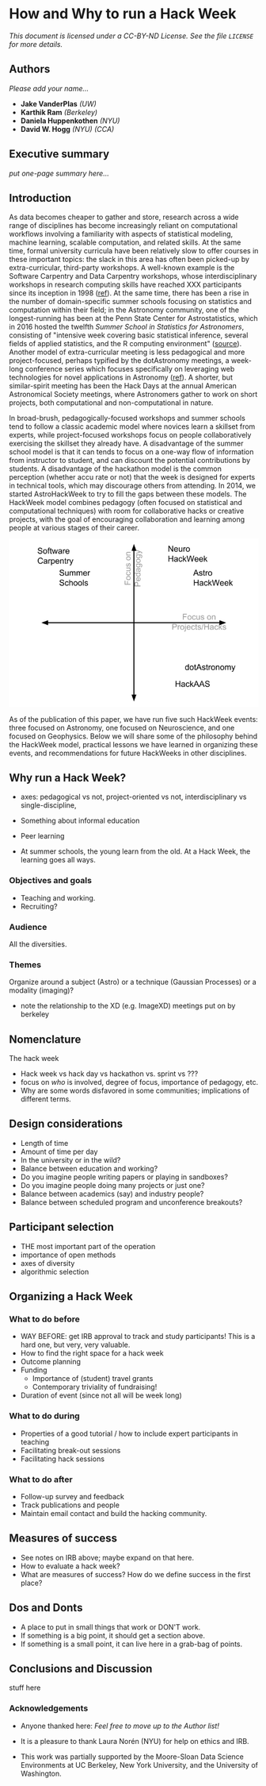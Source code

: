 # How and Why to run a Hack Week

*This document is licensed under a CC-BY-ND License. See the file `LICENSE` for more details.*

## Authors

*Please add your name...*
- **Jake VanderPlas** *(UW)*
- **Karthik Ram** *(Berkeley)*
- **Daniela Huppenkothen** *(NYU)*
- **David W. Hogg** *(NYU) (CCA)*

## Executive summary

*put one-page summary here...*

## Introduction

As data becomes cheaper to gather and store, research across a wide range of disciplines has become increasingly reliant on computational workflows involving a familiarity with aspects of statistical modeling, machine learning, scalable computation, and related skills.
At the same time, formal university curricula have been relatively slow to offer courses in these important topics: the slack in this area has often been picked-up by extra-curricular, third-party workshops.
A well-known example is the Software Carpentry and Data Carpentry workshops, whose interdisciplinary workshops in research computing skills have reached XXX participants since its inception in 1998 ([ref](https://f1000research.com/articles/3-62/v2)).
At the same time, there has been a rise in the number of domain-specific summer schools focusing on statistics and computation within their field; in the Astronomy community, one of the longest-running has been at the Penn State Center for Astrostatistics, which in 2016 hosted the twelfth *Summer School in Statistics for Astronomers*, consisting of "intensive week covering basic statistical inference, several fields of applied statistics, and the R computing environment" ([source](http://astrostatistics.psu.edu/su16/)).
Another model of extra-curricular meeting is less pedagogical and more project-focused, perhaps typified by the dotAstronomy meetings, a week-long conference series which focuses specifically on leveraging web technologies for novel applications in Astronomy ([ref](http://dotastronomy.com)).
A shorter, but similar-spirit meeting has been the Hack Days at the annual American Astronomical Society meetings, where Astronomers gather to work on short projects, both computational and non-computational in nature.

In broad-brush, pedagogically-focused workshops and summer schools tend to follow a classic academic model where novices learn a skillset from experts, while project-focused workshops focus on people collaboratively exercising the skillset they already have.
A disadvantage of the summer school model is that it can tends to focus on a one-way flow of information from instructor to student, and can discount the potential contributions by students.
A disadvantage of the hackathon model is the common perception (whether accu rate or not) that the week is designed for experts in technical tools, which may discourage others from attending.
In 2014, we started AstroHackWeek to try to fill the gaps between these models. The HackWeek model combines pedagogy (often focused on statistical and computational techniques) with room for collaborative hacks or creative projects, with the goal of encouraging collaboration and learning among people at various stages of their career.

![alt text](fig/HackSpectrum.png "Comparison of Extracurricular Workshop Models")

As of the publication of this paper, we have run five such HackWeek events: three focused on Astronomy, one focused on Neuroscience, and one focused on Geophysics.
Below we will share some of the philosophy behind the HackWeek model, practical lessons we have learned in organizing these events, and recommendations for future HackWeeks in other disciplines.


## Why run a Hack Week?

- axes: pedagogical vs not, project-oriented vs not, interdisciplinary vs single-discipline, 

- Something about informal education
- Peer learning
- At summer schools, the young learn from the old. At a Hack Week, the learning goes all ways.

### Objectives and goals

- Teaching and working.
- Recruiting?

### Audience
All the diversities.

### Themes
Organize around a subject (Astro) or a technique (Gaussian Processes) or a modality (imaging)?

- note the relationship to the XD (e.g. ImageXD) meetings put on by berkeley

## Nomenclature

The hack week

- Hack week vs hack day vs hackathon vs. sprint vs ???
- focus on *who* is involved, degree of focus, importance of pedagogy, etc.
- Why are some words disfavored in some communities; implications of different terms.

## Design considerations

- Length of time
- Amount of time per day
- In the university or in the wild?
- Balance between education and working?
- Do you imagine people writing papers or playing in sandboxes?
- Do you imagine people doing many projects or just one?
- Balance between academics (say) and industry people?
- Balance between scheduled program and unconference breakouts?

## Participant selection

- THE most important part of the operation
- importance of open methods
- axes of diversity
- algorithmic selection

## Organizing a Hack Week

### What to do before

- WAY BEFORE: get IRB approval to track and study participants! This is a hard one, but very, very valuable.
- How to find the right space for a hack week
- Outcome planning
- Funding
    - Importance of (student) travel grants
    - Contemporary triviality of fundraising!
- Duration of event (since not all will be week long)

### What to do during

- Properties of a good tutorial / how to include expert participants in teaching
- Facilitating break-out sessions
- Facilitating hack sessions

### What to do after

- Follow-up survey and feedback
- Track publications and people
- Maintain email contact and build the hacking community.

## Measures of success

- See notes on IRB above; maybe expand on that here.
- How to evaluate a hack week?
- What are measures of success? How do we define success in the first place?

## Dos and Donts

- A place to put in small things that work or DON'T work.
- If something is a big point, it should get a section above.
- If something is a small point, it can live here in a grab-bag of points.

## Conclusions and Discussion

stuff here

### Acknowledgements

- Anyone thanked here: *Feel free to move up to the Author list!*

- It is a pleasure to thank Laura Norén (NYU) for help on ethics and IRB.

- This work was partially supported by the Moore-Sloan Data Science Environments
at UC Berkeley, New York University, and the University of Washington.

